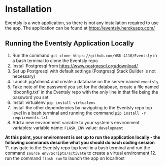 # Installation
Eventsly is a web application, so there is not any installation required to use the app.
The application can be found at https://eventsly.herokuapp.com/

## Running the Eventsly Application Locally

1. Run the command `git clone https://github.com/WSU-4110/Eventsly` in a bash terminal to clone the Eventsly repo
2. Install Postgresql from https://www.postgresql.org/download/
3. Set up Postgresql with default settings (Postgresql Stack Builder is not necessary)
4. Launch pgAdmin4 and create a database on the server named `eventsly`
5. Take note of the password you set for the database, create a file named 'dbconfig.txt' in the Eventsly repo with the only line in that file being the password you set
6. Install virtualenv `pip install virtualenv`
7. Install the other dependencies by navigating to the Eventsly repo top level in a bash terminal and running the command `pip install -r requirements.txt`
8. Add a new environment variable to your system's environment variables: variable name: `FLASK_ENV` value: `development`

**At this point, your environment is set up to run the application locally - the following commands describe what you should do each coding session**
11. navigate to the Eventsly repo top level in a bash terminal and run the command `source env/Scripts/activate` to create a virtual environment
12. run the command `flask run` to launch the app on localhost

